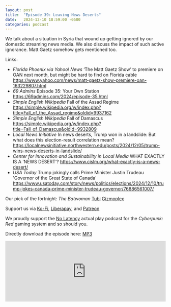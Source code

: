 ```yaml
---
layout: post
title:  "Episode 39: Leaving News Deserts"
date:   2024-12-10 18:59:00 -0500
categories: podcast
---
```

We talk about a situation in Syria that wound up getting ignored by our domestic streaming news media.  We also discuss the impact of such active ignorance.  Matt Gaetz somehow gets mentioned too.

Links:  

+ *Florida Phoenix via Yahoo! News* ‘The Matt Gaetz Show’ to premiere on OAN next month, but might be hard to find on Florida cable <https://www.yahoo.com/news/matt-gaetz-show-premiere-oan-163229807.html> 
+ *69 Admins* Episode 35: Your Own Station <https://69admins.com/2024/episode-35.html> 
+ *Simple English Wikipedia* Fall of the Assad Regime <https://simple.wikipedia.org/w/index.php?title=Fall_of_the_Assad_regime&oldid=9937162> 
+ *Simple English Wikipedia* Fall of Damascus <https://simple.wikipedia.org/w/index.php?title=Fall_of_Damascus&oldid=9932809> 
+ *Local News Initiative* In news deserts, Trump won in a landslide: But what does this election-result correlation mean? <https://localnewsinitiative.northwestern.edu/posts/2024/12/05/trump-wins-news-deserts-in-landslide/> 
+ *Center for Innovation and Sustainability in Local Media* WHAT EXACTLY IS A ‘NEWS DESERT’? <https://www.cislm.org/what-exactly-is-a-news-desert/> 
+ *USA Today* Trump jokingly calls Prime Minister Justin Trudeau 'Governor of the Great State of Canada' <https://www.usatoday.com/story/news/politics/elections/2024/12/10/trump-jokes-canada-prime-minister-trudeau-governor/76886561007/> 

Our  pick of the fortnight: *The Batwoman* [Tubi](https://tubitv.com/movies/100029264/the-batwoman) [Gizmoplex](https://www.gizmoplex.com/products/1308-the-batwoman)  

Support us via [Ko-Fi](https://ko-fi.com/smkellat), [Liberapay](https://liberapay.com/smkellat), and [Patreon](https://patreon.com/erielookingproductions)  

We proudly support the [No Latency](https://nolatencypodcast.com/) actual play podcast for the *Cyberpunk: Red* gaming system and so should you.  

Directly download the episode here: [MP3](https://open.acast.com/public/streams/6410a80dec813e00110faed2/episodes/6758d73c06a9d87b2ecfb03e.mp3)

<iframe src="https://embed.acast.com/6410a80dec813e00110faed2/6758d73c06a9d87b2ecfb03e?font-family=SUSE&font-src=https%3A%2F%2Ffonts.googleapis.com%2Fcss%3Ffamily%3DSUSE" frameBorder="0" width="100%" height="190px"></iframe>
